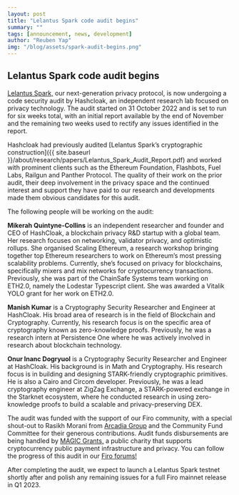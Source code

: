 ```yaml
---
layout: post
title: "Lelantus Spark code audit begins"
summary: ""
tags: [announcement, news, development]
author: "Reuben Yap"
img: "/blog/assets/spark-audit-begins.png"
---
```


## Lelantus Spark code audit begins

[Lelantus Spark,](https://eprint.iacr.org/2021/1173) our next-generation privacy protocol, is now undergoing a code security audit by Hashcloak, an independent research lab focused on privacy technology. The audit started on 31 October 2022 and is set to run for six weeks total, with an initial report available by the end of November and the remaining two weeks used to rectify any issues identified in the report.

Hashcloak had previously audited [Lelantus Spark’s cryptographic construction]({{ site.baseurl }}/about/research/papers/Lelantus_Spark_Audit_Report.pdf) and worked with prominent clients such as the Ethereum Foundation, Flashbots, Fuel Labs, Railgun and Panther Protocol. The quality of their work on the prior audit, their deep involvement in the privacy space and the continued interest and support they have paid to our research and developments made them obvious candidates for this audit.

The following people will be working on the audit:

**Mikerah Quintyne-Collins** is an independent researcher and founder and CEO of HashCloak, a blockchain privacy R&D startup with a global team. Her research focuses on networking, validator privacy, and optimistic rollups. She organised Scaling Ethereum, a research workshop bringing together top Ethereum researchers to work on Ethereum’s most pressing scalability problems. Currently, she’s focused on privacy for blockchains, specifically mixers and mix networks for cryptocurrency transactions. Previously, she was part of the ChainSafe Systems team working on ETH2.0, namely the Lodestar Typescript client. She was awarded a Vitalik YOLO grant for her work on ETH2.0.

**Manish Kumar** is a Cryptography Security Researcher and Engineer at HashCloak. His broad area of research is in the field of Blockchain and Cryptography. Currently, his research focus is on the specific area of cryptography known as zero-knowledge proofs. Previously, he was a research intern at Persistence One where he was actively involved in research about blockchain technology.

**Onur Inanc Dogryuol** is a Cryptography Security Researcher and Engineer at HashCloak. His background is in Math and Cryptography. His research focus is in building and designing STARK-friendly cryptographic primitives. He is also a Cairo and Circom developer. Previously, he was a lead cryptography engineer at ZigZag Exchange, a STARK-powered exchange in the Starknet ecosystem, where he conducted research in using zero-knowledge proofs to build a scalable and privacy-preserving DEX.

The audit was funded with the support of our Firo community, with a special shout-out to Rasikh Morani from [Arcadia Group](https://www.arcadiamgroup.com/) and the Community Fund Committee for their generous contributions. Audit funds disbursements are being handled by [MAGIC Grants,](https://magicgrants.org/MAGIC-Grants-Saves-Firo-Community-8000-Lelantus-Spark-Audit/) a public charity that supports cryptocurrency public payment infrastructure and privacy.  You can follow the progress of this audit in our [Firo forums!](https://forum.firo.org/t/fcs-proposal-lelantus-spark-code-audit-proposal-by-hashcloak/2732)

After completing the audit, we expect to launch a Lelantus Spark testnet shortly after and polish any remaining issues for a full Firo mainnet release in Q1 2023.
